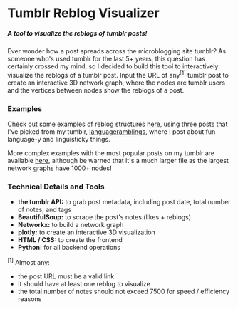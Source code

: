# Tumblr Reblog Visualizer

##### _A tool to visualize the reblogs of tumblr posts!_

Ever wonder how a post spreads across the microblogging site tumblr? As someone who's used tumblr for the last 5+ years, this question has certainly crossed my mind, so I decided to build this tool to interactively visualize the reblogs of a tumblr post. Input the URL of any<sup>[1]</sup> tumblr post to create an interactive 3D network graph, where the nodes are tumblr users and the vertices between nodes show the reblogs of a post. 

### Examples 

Check out some examples of reblog structures [here](languageramblings.tumblr.com/reblog_viz), using three posts that I've picked from my tumblr, [languageramblings](languageramblings.tumblr.com), where I post about fun language-y and linguisticky things. 

More complex examples with the most popular posts on my tumblr are available [here](https://github.com/SerenaHuang19/tumblr_reblog_visualizer/blob/master/tumblr_highlights_manual.html), although be warned that it's a much larger file as the largest network graphs have 1000+ nodes! 

### Technical Details and Tools

* **the tumblr API:** to grab post metadata, including post date, total number of notes, and tags
* **BeautifulSoup:** to scrape the post's notes (likes + reblogs)
* **Networkx:** to build a network graph 
* **plotly:** to create an interactive 3D visualization
* **HTML / CSS:** to create the frontend 
* **Python:** for all backend operations

<sup>[1]</sup> Almost any:

* the post URL must be a valid link
* it should have at least one reblog to visualize
* the total number of notes should not exceed 7500 for speed / efficiency reasons

